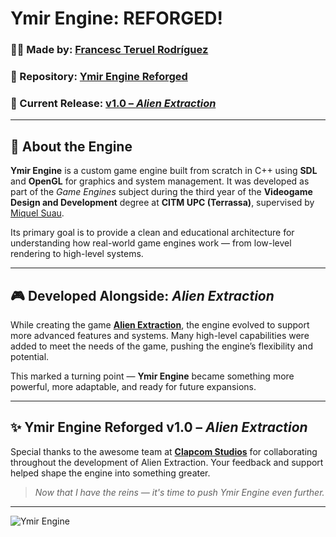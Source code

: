 # Ymir Engine: **REFORGED!**

### 👨‍💻 Made by: [Francesc Teruel Rodríguez](https://github.com/francesctr4)  
### 🔗 Repository: [Ymir Engine Reforged](https://github.com/francesctr4/Ymir-Engine-Reforged)  
### 🚀 Current Release: [v1.0 – *Alien Extraction*](https://github.com/francesctr4/Ymir-Engine-Reforged/releases/tag/v1.0)

---

## 🔧 About the Engine

**Ymir Engine** is a custom game engine built from scratch in C++ using **SDL** and **OpenGL** for graphics and system management. It was developed as part of the *Game Engines* subject during the third year of the **Videogame Design and Development** degree at **CITM UPC (Terrassa)**, supervised by [Miquel Suau](https://github.com/MayKoder).

Its primary goal is to provide a clean and educational architecture for understanding how real-world game engines work — from low-level rendering to high-level systems.

---

## 🎮 Developed Alongside: *Alien Extraction*

While creating the game [**Alien Extraction**](https://github.com/Clapcom-Studios/Alien-Extraction), the engine evolved to support more advanced features and systems. Many high-level capabilities were added to meet the needs of the game, pushing the engine’s flexibility and potential.

This marked a turning point — **Ymir Engine** became something more powerful, more adaptable, and ready for future expansions.

---

## ✨ Ymir Engine Reforged v1.0 – *Alien Extraction*

Special thanks to the awesome team at [**Clapcom Studios**](https://github.com/Clapcom-Studios/) for collaborating throughout the development of Alien Extraction. Your feedback and support helped shape the engine into something greater.

> _Now that I have the reins — it's time to push Ymir Engine even further._

---

![Ymir Engine](https://github.com/Clapcom-Studios/Alien-Extraction/assets/99948892/e7bc2375-1484-473a-9125-35d1ea381f2d)
